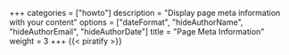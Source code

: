 +++
categories = ["howto"]
description = "Display page meta information with your content"
options = ["dateFormat", "hideAuthorName", "hideAuthorEmail", "hideAuthorDate"]
title = "Page Meta Information"
weight = 3
+++
{{< piratify >}}